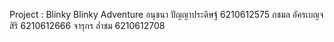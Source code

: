 Project : Blinky Blinky Adventure
อนุชนา ปัญญาประดิษฐ์ 6210612575
กชมล อัครเบญจสิริ 6210612666
จารุกร ล่ำชม 6210612708
